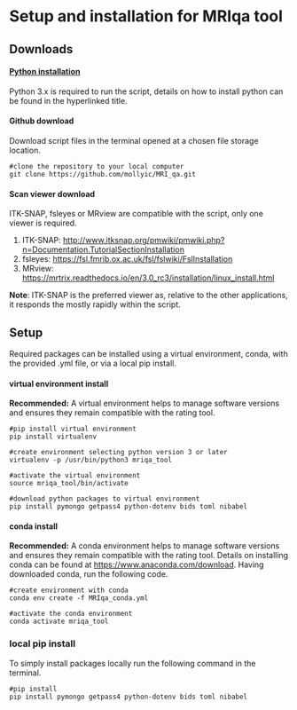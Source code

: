 # Setup and installation for MRIqa tool

## Downloads 
#### [Python installation](mriqa/docs/python.md)
Python 3.x is required to run the script, details on how to install python can be found in the hyperlinked title.

#### Github download

Download script files in the terminal opened at a chosen file storage location.

```
#clone the repository to your local computer
git clone https://github.com/mollyic/MRI_qa.git
```

#### Scan viewer download

ITK-SNAP, fsleyes or MRview are compatible with the script, only one viewer is required.

1. ITK-SNAP: http://www.itksnap.org/pmwiki/pmwiki.php?n=Documentation.TutorialSectionInstallation
2. fsleyes: https://fsl.fmrib.ox.ac.uk/fsl/fslwiki/FslInstallation
3. MRview: https://mrtrix.readthedocs.io/en/3.0_rc3/installation/linux_install.html

**Note**: ITK-SNAP is the preferred viewer as, relative to the other applications, it responds the mostly rapidly within the script.


## Setup
Required packages can be installed using a virtual environment, conda, with the provided .yml file, or via a local pip install.

#### virtual environment install 

**Recommended:** A virtual environment helps to manage software versions and ensures they remain compatible with the rating tool. 

```
#pip install virtual environment
pip install virtualenv

#create environment selecting python version 3 or later
virtualenv -p /usr/bin/python3 mriqa_tool

#activate the virtual environment
source mriqa_tool/bin/activate

#download python packages to virtual environment
pip install pymongo getpass4 python-dotenv bids toml nibabel
```

#### conda install 

**Recommended:** A conda environment helps to manage software versions and ensures they remain compatible with the rating tool. Details on installing conda can be found at https://www.anaconda.com/download. Having downloaded conda, run the following code.

```
#create environment with conda
conda env create -f MRIqa_conda.yml

#activate the conda environment
conda activate mriqa_tool
```


### local pip install 
To simply install packages locally run the following command in the terminal.

```
#pip install
pip install pymongo getpass4 python-dotenv bids toml nibabel
```
